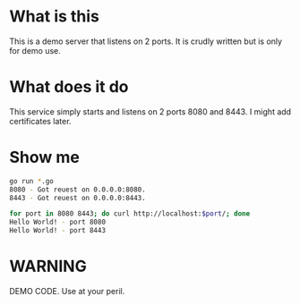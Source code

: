 # What is this

This is a demo server that listens on 2 ports. It is crudly written but is only for demo use.

# What does it do

This service simply starts and listens on 2 ports 8080 and 8443.
I might add certificates later.

# Show me

```sh
go run *.go
8080 - Got reuest on 0.0.0.0:8080.
8443 - Got reuest on 0.0.0.0:8443.
```

```sh
for port in 8080 8443; do curl http://localhost:$port/; done
Hello World! - port 8080
Hello World! - port 8443
```

# WARNING

DEMO CODE. Use at your peril.